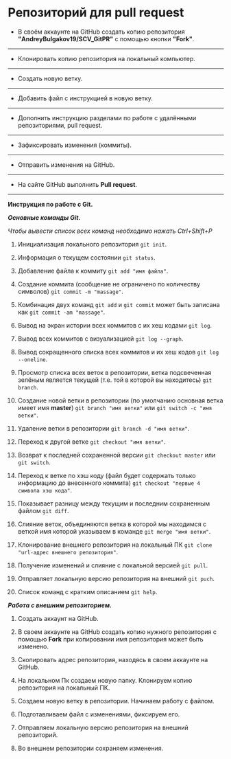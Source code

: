 # Репозиторий для **pull request**
* В своём аккаунте на GitHub создать копию репозитория **"AndreyBulgakov19/SCV_GitPR"** с помощью кнопки **"Fork"**.
---
* Клонировать копию репозитория на локальный компьютер.
---
* Создать новую ветку.
---
* Добавить файл с инструкцией в новую ветку.
---
* Дополнить инструкцию разделами по работе с удалёнными репозиториями, pull request.
---
* Зафиксировать изменения (коммиты).
---
* Отправить изменения на GitHub.
---
* На сайте GitHub выполнить **Pull request**.
---

**Инструкция по работе с Git.**

***Основные команды Git.***

*Чтобы вывести список всех команд необходимо нажать Ctrl+Shift+P*

1. Инициализация локального репозитория `git init`.

2. Информация о текущем состоянии `git status`.

3. Добавление файла к коммиту `git add "имя файла"`.

4. Создание коммита (сообщение не ограничено по количеству символов) `git commit -m "massage"`.

5. Комбинация двух команд `git add` и `git commit` может быть записана как `git commit -am "massage"`.

6. Вывод на экран истории всех коммитов с их хеш кодами `git log`.

7. Вывод всех коммитов с визуализацией `git log --graph`.

8. Вывод сокращенного списка всех коммитов и их хеш кодов `git log --oneline`.

9. Просмотр списка всех веток в репозитории, ветка подсвеченная зелёным является текущей (т.е. той в которой вы находитесь) `git branch`.

10. Создание новой ветки в репозитории (по умолчанию основная ветка имеет имя **master**) `git branch "имя ветки"` или `git switch -c "имя ветки"`.

11. Удаление ветки в репозитории `git branch -d "имя ветки"`.

12. Переход к другой ветке `git checkout "имя ветки"`.

13. Возврат к последней сохраненной версии `git checkout master` или `git switch`.

14. Переход к ветке по хэш коду (файл будет содержать только информацию до внесенного коммита) `git checkout "первые 4 символа хэш кода"`.

15. Показывает разницу между текущим и последним сохраненным файлом `git diff`.

16. Слияние веток, объединяются ветка в которой мы находимся с веткой имя которой указываем в команде `git merge "имя ветки"`.

17. Клонирование внешнего репозитория на локальный ПК `git clone "url-адрес внешнего репозитория"`.

18. Получение изменений и слияние с локальной версией `git pull`.

19. Отправляет локальную версию репозитория на внешний `git puch`.

20. Список команд с кратким описанием `git help`.

***Работа с внешним репозиторием.***

1. Создать аккаунт на GitHub.

2. В своем аккаунте на GitHub создать копию нужного репозитория с помощью **Fork** при копировании имя репозитория может быть изменено.

2. Скопировать адрес репозитория, находясь в своем аккаунте на GitHub.

3. На локальном Пк создаем новую папку. Клонируем копию репозитория на локальный ПК.

4. Создаем новую ветку в репозитории. Начинаем работу с файлом.

5. Подготавливаем файл с изменениями, фиксируем его.

6. Отправляем локальную версию репозитория на внешний репозиторий.

7. Во внешнем репозитории сохраняем изменения.
